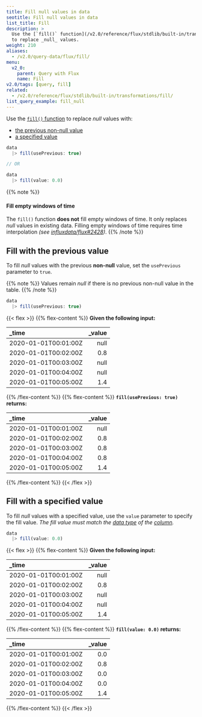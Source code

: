 ```yaml
---
title: Fill null values in data
seotitle: Fill null values in data
list_title: Fill
description: >
  Use the [`fill()` function](/v2.0/reference/flux/stdlib/built-in/transformations/fill/)
  to replace _null_ values.
weight: 210
aliases:
  - /v2.0/query-data/flux/fill/
menu:
  v2_0:
    parent: Query with Flux
    name: Fill
v2.0/tags: [query, fill]
related:
  - /v2.0/reference/flux/stdlib/built-in/transformations/fill/
list_query_example: fill_null
---
```


Use the [`fill()` function](/v2.0/reference/flux/stdlib/built-in/transformations/fill/)
to replace _null_ values with:

- [the previous non-null value](#fill-with-the-previous-value)
- [a specified value](#fill-with-a-specified-value)

<!-- -->
```js
data
  |> fill(usePrevious: true)

// OR

data
  |> fill(value: 0.0)
```

{{% note %}}
#### Fill empty windows of time
The `fill()` function **does not** fill empty windows of time.
It only replaces _null_ values in existing data.
Filling empty windows of time requires time interpolation
_(see [influxdata/flux#2428](https://github.com/influxdata/flux/issues/2428))_.
{{% /note %}}

## Fill with the previous value
To fill _null_ values with the previous **non-null** value, set the `usePrevious` parameter to `true`.

{{% note %}}
Values remain _null_ if there is no previous non-null value in the table.
{{% /note %}}

```js
data
  |> fill(usePrevious: true)
```

{{< flex >}}
{{% flex-content %}}
**Given the following input:**

| _time                | _value |
|:-----                | ------:|
| 2020-01-01T00:01:00Z | null   |
| 2020-01-01T00:02:00Z | 0.8    |
| 2020-01-01T00:03:00Z | null   |
| 2020-01-01T00:04:00Z | null   |
| 2020-01-01T00:05:00Z | 1.4    |
{{% /flex-content %}}
{{% flex-content %}}
**`fill(usePrevious: true)` returns:**

| _time                | _value |
|:-----                | ------:|
| 2020-01-01T00:01:00Z | null   |
| 2020-01-01T00:02:00Z | 0.8    |
| 2020-01-01T00:03:00Z | 0.8    |
| 2020-01-01T00:04:00Z | 0.8    |
| 2020-01-01T00:05:00Z | 1.4    |
{{% /flex-content %}}
{{< /flex >}}

## Fill with a specified value
To fill _null_ values with a specified value, use the `value` parameter to specify the fill value.
_The fill value must match the [data type](/v2.0/reference/flux/language/types/#basic-types)
of the [column](/v2.0/reference/flux/stdlib/built-in/transformations/fill/#column)._

```js
data
  |> fill(value: 0.0)
```

{{< flex >}}
{{% flex-content %}}
**Given the following input:**

| _time                | _value |
|:-----                | ------:|
| 2020-01-01T00:01:00Z | null   |
| 2020-01-01T00:02:00Z | 0.8    |
| 2020-01-01T00:03:00Z | null   |
| 2020-01-01T00:04:00Z | null   |
| 2020-01-01T00:05:00Z | 1.4    |
{{% /flex-content %}}
{{% flex-content %}}
**`fill(value: 0.0)` returns:**

| _time                | _value |
|:-----                | ------:|
| 2020-01-01T00:01:00Z | 0.0    |
| 2020-01-01T00:02:00Z | 0.8    |
| 2020-01-01T00:03:00Z | 0.0    |
| 2020-01-01T00:04:00Z | 0.0    |
| 2020-01-01T00:05:00Z | 1.4    |
{{% /flex-content %}}
{{< /flex >}}
